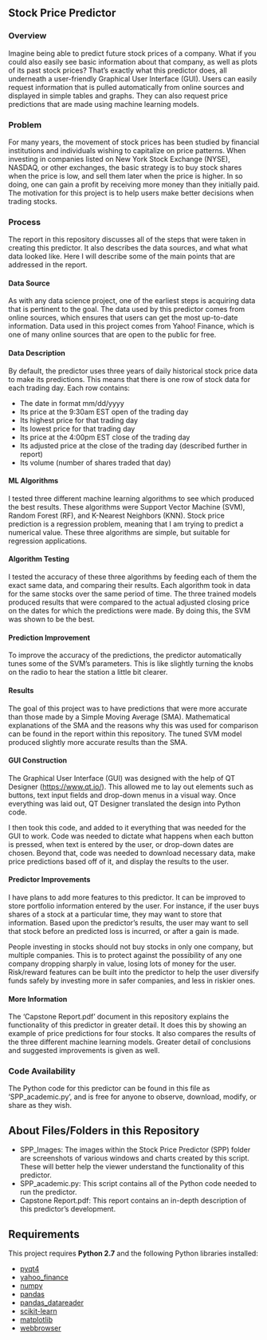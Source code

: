 ## Stock Price Predictor
### Overview
Imagine being able to predict future stock prices of a company. What if you could also easily see basic information about that company, as well as plots of its past stock prices? That’s exactly what this predictor does, all underneath a user-friendly Graphical User Interface (GUI). Users can easily request information that is pulled automatically from online sources and displayed in simple tables and graphs. They can also request price predictions that are made using machine learning models. 
### Problem
For many years, the movement of stock prices has been studied by financial institutions and individuals wishing to capitalize on price patterns. When investing in companies listed on New York Stock Exchange (NYSE), NASDAQ, or other exchanges, the basic strategy is to buy stock shares when the price is low, and sell them later when the price is higher. In so doing, one can gain a profit by receiving more money than they initially paid. The motivation for this project is to help users make better decisions when trading stocks.
### Process
The report in this repository discusses all of the steps that were taken in creating this predictor. It also describes the data sources, and what what data looked like. Here I will describe some of the main points that are addressed in the report.
#### Data Source
As with any data science project, one of the earliest steps is acquiring data that is pertinent to the goal. The data used by this predictor comes from online sources, which ensures that users can get the most up-to-date information. Data used in this project comes from Yahoo! Finance, which is one of many online sources that are open to the public for free. 
#### Data Description
By default, the predictor uses three years of daily historical stock price data to make its predictions. This means that there is one row of stock data for each trading day. Each row contains:
* The date in format mm/dd/yyyy
* Its price at the 9:30am EST open of the trading day 
* Its highest price for that trading day
* Its lowest price for that trading day
* Its price at the 4:00pm EST close of the trading day
* Its adjusted price at the close of the trading day (described further in report)
* Its volume (number of shares traded that day)
#### ML Algorithms
I tested three different machine learning algorithms to see which produced the best results. These algorithms were Support Vector Machine (SVM), Random Forest (RF), and K-Nearest Neighbors (KNN). Stock price prediction is a regression problem, meaning that I am trying to predict a numerical value. These three algorithms are simple, but suitable for regression applications.
#### Algorithm Testing
I tested the accuracy of these three algorithms by feeding each of them the exact same data, and comparing their results. Each algorithm took in data for the same stocks over the same period of time. The three trained models produced results that were compared to the actual adjusted closing price on the dates for which the predictions were made. By doing this, the SVM was shown to be the best. 
#### Prediction Improvement
To improve the accuracy of the predictions, the predictor automatically tunes some of the SVM’s parameters. This is like slightly turning the knobs on the radio to hear the station a little bit clearer. 
#### Results
The goal of this project was to have predictions that were more accurate than those made by a Simple Moving Average (SMA). Mathematical explanations of the SMA and the reasons why this was used for comparison can be found in the report within this repository. The tuned SVM model produced slightly more accurate results than the SMA.

#### GUI Construction
The Graphical User Interface (GUI) was designed with the help of QT Designer (https://www.qt.io/). This allowed me to lay out elements such as buttons, text input fields and drop-down menus in a visual way. Once everything was laid out, QT Designer translated the design into Python code. 

I then took this code, and added to it everything that was needed for the GUI to work. Code was needed to dictate what happens when each button is pressed, when text is entered by the user, or drop-down dates are chosen. Beyond that, code was needed to download necessary data, make price predictions based off of it, and display the results to the user.  

#### Predictor Improvements
I have plans to add more features to this predictor. It can be improved to store portfolio information entered by the user. For instance, if the user buys shares of a stock at a particular time, they may want to store that information. Based upon the predictor’s results, the user may want to sell that stock before an predicted loss is incurred, or after a gain is made.

People investing in stocks should not buy stocks in only one company, but multiple companies. This is to protect against the possibility of any one company dropping sharply in value, losing lots of money for the user. Risk/reward features can be built into the predictor to help the user diversify funds safely by investing more in safer companies, and less in riskier ones.

#### More Information
The ‘Capstone Report.pdf’ document in this repository explains the functionality of this predictor in greater detail. It does this by showing an example of price predictions for four stocks. It also compares the results of the three different machine learning models. Greater detail of conclusions and suggested improvements is given as well. 

### Code Availability
The Python code for this predictor can be found in this file as ‘SPP_academic.py’, and is free for anyone to observe, download, modify, or share as they wish. 
## About Files/Folders in this Repository
* SPP_Images: The images within the Stock Price Predictor (SPP) folder are screenshots of various windows and charts created by this script. These will better help the viewer understand the functionality of this predictor.
* SPP_academic.py: This script contains all of the Python code needed to run the predictor. 
* Capstone Report.pdf: This report contains an in-depth description of this predictor’s development.
 
## Requirements 
This project requires **Python 2.7** and the following Python libraries installed:
* [pyqt4](http://pyqt.sourceforge.net/Docs/PyQt4/)
* [yahoo_finance](https://pypi.python.org/pypi/yahoo-finance)
* [numpy](http://www.numpy.org/)
* [pandas](http://pandas.pydata.org)
* [pandas_datareader](https://pandas-datareader.readthedocs.io/en/latest/)
* [scikit-learn](http://scikit-learn.org/stable/)
* [matplotlib](http://matplotlib.org/)
* [webbrowser](https://docs.python.org/2/library/webbrowser.html)
     
